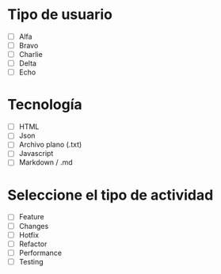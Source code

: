 # Tipo de usuario

- [ ] Alfa
- [ ] Bravo
- [ ] Charlie
- [ ] Delta
- [ ] Echo

# Tecnología

- [ ] HTML
- [ ] Json
- [ ] Archivo plano (.txt)
- [ ] Javascript
- [ ] Markdown / .md

# Seleccione el tipo de actividad

- [ ] Feature
- [ ] Changes
- [ ] Hotfix
- [ ] Refactor
- [ ] Performance
- [ ] Testing
